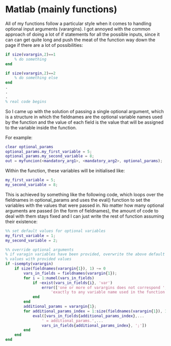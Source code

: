 # Matlab (mainly functions)

All of my functions follow a particular style when it comes to handling
optional input arguments (varargins). I got annoyed with the common approach
of doing a lot of if statements for all the possible inputs, since it can can
get quite long and push the meat of the function way down the page if there are
a lot of possibilities:
``` matlab
if size(varargin,2)==1
    % do something
end

if size(varargin,2)==2
    % do something else
end
.
.
.
% real code begins 
```

So I came up with the solution of passing a single optional argument, which is
a structure in which the fieldnames are the optional variable names used by the
function and the value of each field is the value that will be assigned to the
variable inside the function.

For example: 
``` matlab
clear optional_params
optional_params.my_first_variable = 5;
optional_params.my_second_variable = 8;
out = myfuncion(<mandatory_arg1>, <mandatory_arg2>, optional_params);
```

Within the function, these variables will be initialised like:
``` matlab
my_first_variable = 5;
my_second_variable = 8;
```

This is achieved by something like the following code, which loops over the
fieldnames in optional_params and uses the eval() function to set the variables
with the values that were passed in. No matter how many optional arguments are
passed (in the form of fieldnames), the amount of code to deal with them stays
fixed and I can just write the rest of function assuming their existence:
``` matlab
%% set default values for optional variables
my_first_variable = 1;
my_second_variable = 2;

%% override optional arguments
% if varagin variables have been provided, overwrite the above default
% values with provided values
if ~isempty(varargin)
    if size(fieldnames(varargin{1}), 1) ~= 0
        vars_in_fields = fieldnames(varargin{1});
        for i = 1:numel(vars_in_fields)
            if ~exist(vars_in_fields{i}, 'var')
                error(['one or more of varargins does not correspond ',...
                    'exactly to any variable name used in the function'])
            end
        end
        additional_params = varargin{1};
        for additional_params_index = 1:size(fieldnames(varargin{1}), 1)
            eval([vars_in_fields{additional_params_index},...
                ' = additional_params.',...
                vars_in_fields{additional_params_index}, ';'])
        end
    end
end
```

